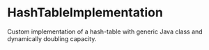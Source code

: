 # HashTableImplementation
Custom implementation of a hash-table with generic Java class and dynamically doubling capacity.
